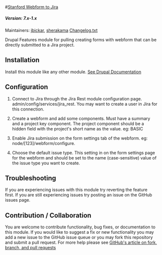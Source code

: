 #[Stanford Webform to Jira](https://github.com/SU-SWS/stanford_webform_to_jira)
##### Version: 7.x-1.x

Maintainers: [jbickar](https://github.com/jbickar), [sherakama](https://github.com/sherakama)
[Changelog.txt](CHANGELOG.txt)

Drupal Features module for pulling creating forms with webform that can be directly submitted to a Jira project.



Installation
---

Install this module like any other module. [See Drupal Documentation](https://drupal.org/documentation/install/modules-themes/modules-7)

Configuration
---

1. Connect to Jira through the Jira Rest module  configuration page. admin/config/services/jira_rest. You may want to create a user in Jira for this connection.

2. Create a webform and add some components.
Must have a summary and a project key component. The project component should be a hidden field with the project's short name as the value. eg: BASIC

3. Enable Jira submission on the form settings tab of the webform. eg: node/[123]/webform/configure.

4. Choose the default issue type.
This setting in on the form settings page for the webform and should be set to the name (case-sensitive) value of the issue type you want to create.

Troubleshooting
---

If you are experiencing issues with this module try reverting the feature first. If you are still experiencing issues try posting an issue on the GitHub issues page.

Contribution / Collaboration
---

You are welcome to contribute functionality, bug fixes, or documentation to this module. If you would like to suggest a fix or new functionality you may add a new issue to the GitHub issue queue or you may fork this repository and submit a pull request. For more help please see [GitHub's article on fork, branch, and pull requests](https://help.github.com/articles/using-pull-requests)
